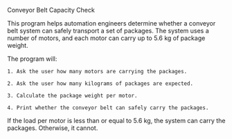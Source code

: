 Conveyor Belt Capacity Check

This program helps automation engineers determine whether a conveyor belt system can safely transport a set of packages.
The system uses a number of motors, and each motor can carry up to 5.6 kg of package weight.

The program will:

    1. Ask the user how many motors are carrying the packages.

    2. Ask the user how many kilograms of packages are expected.

    3. Calculate the package weight per motor.

    4. Print whether the conveyor belt can safely carry the packages.

If the load per motor is less than or equal to 5.6 kg, the system can carry the packages. Otherwise, it cannot.
